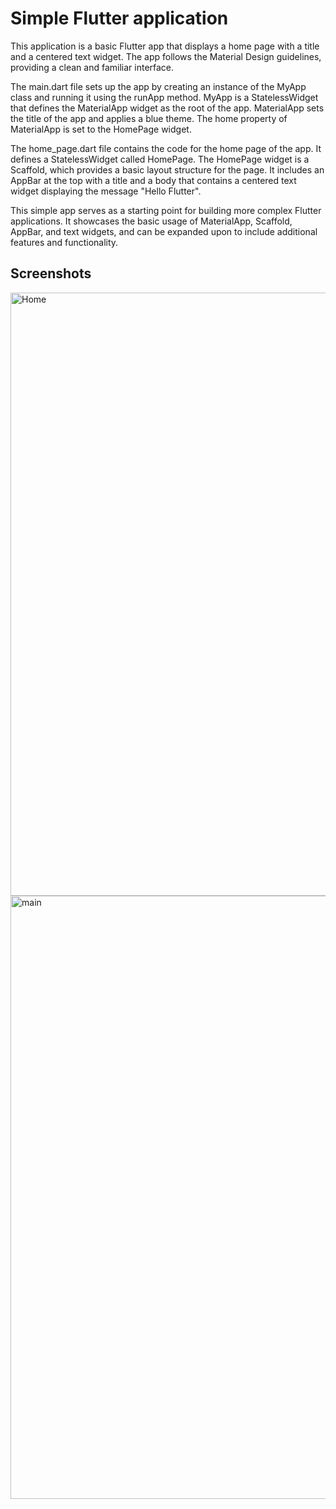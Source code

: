 
# Simple Flutter application

This application is a basic Flutter app that displays a home page with a title and a centered text widget. The app follows the Material Design guidelines, providing a clean and familiar interface.

The main.dart file sets up the app by creating an instance of the MyApp class and running it using the runApp method. MyApp is a StatelessWidget that defines the MaterialApp widget as the root of the app. MaterialApp sets the title of the app and applies a blue theme. The home property of MaterialApp is set to the HomePage widget.

The home_page.dart file contains the code for the home page of the app. It defines a StatelessWidget called HomePage. The HomePage widget is a Scaffold, which provides a basic layout structure for the page. It includes an AppBar at the top with a title and a body that contains a centered text widget displaying the message "Hello Flutter".

This simple app serves as a starting point for building more complex Flutter applications. It showcases the basic usage of MaterialApp, Scaffold, AppBar, and text widgets, and can be expanded upon to include additional features and functionality.


## Screenshots

<img width="965" alt="Home" src="https://github.com/GishenCBoraluwa/flutter_assignment_app/assets/95617712/9b5425dc-f34a-412f-812a-900a49329d16">
<img width="965" alt="main" src="https://github.com/GishenCBoraluwa/flutter_assignment_app/assets/95617712/997ae087-2ccd-4743-a76c-e5bff9335844">
